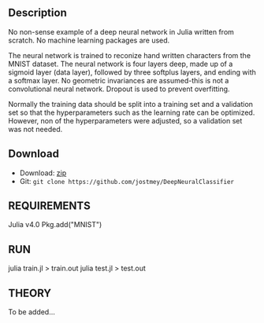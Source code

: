 ## Description

No non-sense example of a deep neural network in Julia written from scratch. No machine learning packages are used.

The neural network is trained to reconize hand written characters from the MNIST dataset. The neural network is four layers deep, made up of a sigmoid layer (data layer), followed by three softplus layers, and ending with a softmax layer. No geometric invariances are assumed-this is not a convolutional neural network. Dropout is used to prevent overfitting.

Normally the training data should be split into a training set and a validation set so that the hyperparameters such as the learning rate can be optimized. However, non of the hyperparameters were adjusted, so a validation set was not needed.

## Download

* Download: [zip](https://github.com/jostmey/DeepNeuralClassifieer/zipball/master)
* Git: `git clone https://github.com/jostmey/DeepNeuralClassifier`

## REQUIREMENTS

Julia v4.0
Pkg.add("MNIST")

## RUN

julia train.jl > train.out
julia test.jl > test.out

## THEORY

To be added...
